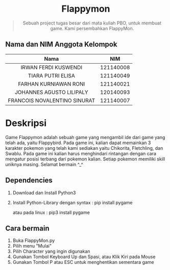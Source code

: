 <div align="center">

# Flappymon
>  Sebuah project tugas besar dari mata kuliah PBO, untuk membuat game. Kami persembahkan FlappyMon.

</div>

## Nama dan NIM Anggota Kelompok
| Nama | NIM |
| :---: | :---: |
| IRWAN FERDI KUSWENDI                   | 121140008 |
| TIARA PUTRI ELISA                      | 121140049 |
| FARHAN KURNIAWAN RONI                  | 121140021 |
| JOHANNES AGUSTO LILIPALY               | 120140093 |
| FRANCOIS NOVALENTINO SINURAT           | 121140007 |

# Deskripsi
Game Flappymon adalah sebuah game yang mengambil ide dari game yang telah ada, yaitu Flappybird. Pada game ini, kalian dapat memainkan 3 karakter pokemon yang telah kami sediakan yaitu Chikorita, Fletchling, dan Swablu. Pada game ini kalian harus menghindari rintangan dengan cara mengatur posisi terbang dari pokemon kalian. Setiap pokemon memiliki skill uniknya masing.
Selamat bermain ^_^

## Dependencies
1. Download dan Install Python3
2. Install Python-Library dengan syntax :
    pip install pygame

    atau pada linux : 
    pip3 install pygame 

##  Cara bermain
1. Buka FlappyMon.py
2. Pilih menu "Mulai"
3. Pilih Character yang ingin digunakan
4. Gunakan Tombol Keyboard Up dan Spasi, atau Klik Kiri pada Mouse
5. Gunakan Tombol P atau ESC untuk menghentikan sementara game